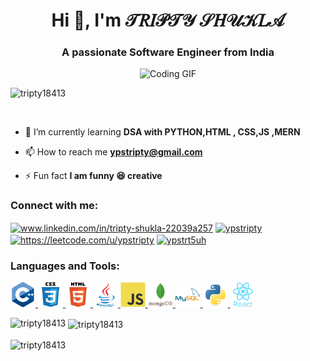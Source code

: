 <h1 align="center">Hi 👋, I'm 𝒯𝑅𝐼𝒫𝒯𝒴 𝒮𝐻𝒰𝒦𝐿𝒜</h1>
<h3 align="center">A passionate Software Engineer from India</h3>
<p align="center">
  <img src="https://encrypted-tbn0.gstatic.com/images?q=tbn:ANd9GcQHqm3WYr1vgqG-u3xol6tbHW-JFeiTNhcGfA&s" alt="Coding GIF" width="250"/>
</p>
<p align="left"> <img src="https://komarev.com/ghpvc/?username=tripty18413&label=Profile%20views&color=0e75b6&style=flat" alt="tripty18413" /> </p>
<p align="left"> <a href="https://twitter.com/" target="blank"><img src="https://img.shields.io/twitter/follow/?logo=twitter&style=for-the-badge" alt="" /></a> </p>

- 🌱 I’m currently learning **DSA with PYTHON,HTML , CSS,JS ,MERN**

- 📫 How to reach me **ypstripty@gmail.com**

- ⚡ Fun fact **I am funny 😆 creative**

<h3 align="left">Connect with me:</h3>
<p align="left">
<a href="https://linkedin.com/in/www.linkedin.com/in/tripty-shukla-22039a257" target="blank"><img align="center" src="https://raw.githubusercontent.com/rahuldkjain/github-profile-readme-generator/master/src/images/icons/Social/linked-in-alt.svg" alt="www.linkedin.com/in/tripty-shukla-22039a257" height="30" width="40" /></a>
<a href="https://www.codechef.com/users/ypstripty" target="blank"><img align="center" src="https://cdn.jsdelivr.net/npm/simple-icons@3.1.0/icons/codechef.svg" alt="ypstripty" height="30" width="40" /></a>
<a href="https://www.leetcode.com/https://leetcode.com/u/ypstripty" target="blank"><img align="center" src="https://raw.githubusercontent.com/rahuldkjain/github-profile-readme-generator/master/src/images/icons/Social/leet-code.svg" alt="https://leetcode.com/u/ypstripty" height="30" width="40" /></a>
<a href="https://auth.geeksforgeeks.org/user/ypstrt5uh" target="blank"><img align="center" src="https://raw.githubusercontent.com/rahuldkjain/github-profile-readme-generator/master/src/images/icons/Social/geeks-for-geeks.svg" alt="ypstrt5uh" height="30" width="40" /></a>
</p>

<h3 align="left">Languages and Tools:</h3>
<p align="left"> <a href="https://www.w3schools.com/cpp/" target="_blank" rel="noreferrer"> <img src="https://raw.githubusercontent.com/devicons/devicon/master/icons/cplusplus/cplusplus-original.svg" alt="cplusplus" width="40" height="40"/> </a> <a href="https://www.w3schools.com/css/" target="_blank" rel="noreferrer"> <img src="https://raw.githubusercontent.com/devicons/devicon/master/icons/css3/css3-original-wordmark.svg" alt="css3" width="40" height="40"/> </a> <a href="https://www.w3.org/html/" target="_blank" rel="noreferrer"> <img src="https://raw.githubusercontent.com/devicons/devicon/master/icons/html5/html5-original-wordmark.svg" alt="html5" width="40" height="40"/> </a> <a href="https://www.java.com" target="_blank" rel="noreferrer"> <img src="https://raw.githubusercontent.com/devicons/devicon/master/icons/java/java-original.svg" alt="java" width="40" height="40"/> </a> <a href="https://developer.mozilla.org/en-US/docs/Web/JavaScript" target="_blank" rel="noreferrer"> <img src="https://raw.githubusercontent.com/devicons/devicon/master/icons/javascript/javascript-original.svg" alt="javascript" width="40" height="40"/> </a> <a href="https://www.mongodb.com/" target="_blank" rel="noreferrer"> <img src="https://raw.githubusercontent.com/devicons/devicon/master/icons/mongodb/mongodb-original-wordmark.svg" alt="mongodb" width="40" height="40"/> </a> <a href="https://www.mysql.com/" target="_blank" rel="noreferrer"> <img src="https://raw.githubusercontent.com/devicons/devicon/master/icons/mysql/mysql-original-wordmark.svg" alt="mysql" width="40" height="40"/> </a> <a href="https://www.python.org" target="_blank" rel="noreferrer"> <img src="https://raw.githubusercontent.com/devicons/devicon/master/icons/python/python-original.svg" alt="python" width="40" height="40"/> </a> <a href="https://reactjs.org/" target="_blank" rel="noreferrer"> <img src="https://raw.githubusercontent.com/devicons/devicon/master/icons/react/react-original-wordmark.svg" alt="react" width="40" height="40"/> </a> </p>

<p><img align="left" src="https://github-readme-stats.vercel.app/api/top-langs?username=tripty18413&show_icons=true&locale=en&layout=compact" alt="tripty18413" /></p>

<p>&nbsp;<img align="center" src="https://github-readme-stats.vercel.app/api?username=tripty18413&show_icons=true&locale=en" alt="tripty18413" /></p>

<p><img align="center" src="https://github-readme-streak-stats.herokuapp.com/?user=tripty18413&" alt="tripty18413" /></p>
